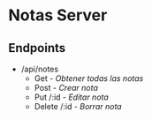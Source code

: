 # Notas Server

## Endpoints

- /api/notes
  - Get - _Obtener todas las notas_
  - Post - _Crear nota_
  - Put /:id - _Editar nota_
  - Delete /:id - _Borrar nota_
